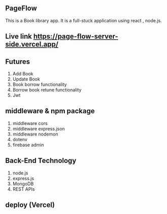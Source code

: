 ## PageFlow
This is a Book library app. It is a full-stuck application using react , node.js.

## Live link https://page-flow-server-side.vercel.app/

## Futures 
1. Add Book
2. Update Book 
3. Book borrow functionality
4. Borrow book retune functionality
5. Jwt 

## middleware & npm package
1. middleware cors
2. middleware express.json
3. middleware nodemon
4. dotenv 
5. firebase admin

## Back-End Technology 
1. node.js
2. express.js
3. MongoDB
4. REST APIs

## deploy (Vercel)